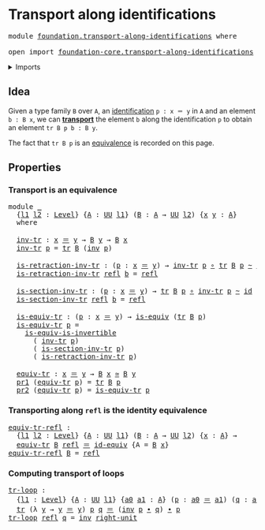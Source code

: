 # Transport along identifications

<pre class="Agda"><a id="44" class="Keyword">module</a> <a id="51" href="foundation.transport-along-identifications.html" class="Module">foundation.transport-along-identifications</a> <a id="94" class="Keyword">where</a>

<a id="101" class="Keyword">open</a> <a id="106" class="Keyword">import</a> <a id="113" href="foundation-core.transport-along-identifications.html" class="Module">foundation-core.transport-along-identifications</a> <a id="161" class="Keyword">public</a>
</pre>
<details><summary>Imports</summary>

<pre class="Agda"><a id="218" class="Keyword">open</a> <a id="223" class="Keyword">import</a> <a id="230" href="foundation.action-on-identifications-functions.html" class="Module">foundation.action-on-identifications-functions</a>
<a id="277" class="Keyword">open</a> <a id="282" class="Keyword">import</a> <a id="289" href="foundation.dependent-pair-types.html" class="Module">foundation.dependent-pair-types</a>
<a id="321" class="Keyword">open</a> <a id="326" class="Keyword">import</a> <a id="333" href="foundation.universe-levels.html" class="Module">foundation.universe-levels</a>

<a id="361" class="Keyword">open</a> <a id="366" class="Keyword">import</a> <a id="373" href="foundation-core.equivalences.html" class="Module">foundation-core.equivalences</a>
<a id="402" class="Keyword">open</a> <a id="407" class="Keyword">import</a> <a id="414" href="foundation-core.function-types.html" class="Module">foundation-core.function-types</a>
<a id="445" class="Keyword">open</a> <a id="450" class="Keyword">import</a> <a id="457" href="foundation-core.homotopies.html" class="Module">foundation-core.homotopies</a>
<a id="484" class="Keyword">open</a> <a id="489" class="Keyword">import</a> <a id="496" href="foundation-core.identity-types.html" class="Module">foundation-core.identity-types</a>
</pre>
</details>

## Idea

Given a type family `B` over `A`, an
[identification](foundation-core.identity-types.md) `p : x ＝ y` in `A` and an
element `b : B x`, we can
[**transport**](foundation-core.transport-along-identifications.md) the element
`b` along the identification `p` to obtain an element `tr B p b : B y`.

The fact that `tr B p` is an [equivalence](foundation-core.equivalences.md) is
recorded on this page.

## Properties

### Transport is an equivalence

<pre class="Agda"><a id="1006" class="Keyword">module</a> <a id="1013" href="foundation.transport-along-identifications.html#1013" class="Module">_</a>
  <a id="1017" class="Symbol">{</a><a id="1018" href="foundation.transport-along-identifications.html#1018" class="Bound">l1</a> <a id="1021" href="foundation.transport-along-identifications.html#1021" class="Bound">l2</a> <a id="1024" class="Symbol">:</a> <a id="1026" href="Agda.Primitive.html#742" class="Postulate">Level</a><a id="1031" class="Symbol">}</a> <a id="1033" class="Symbol">{</a><a id="1034" href="foundation.transport-along-identifications.html#1034" class="Bound">A</a> <a id="1036" class="Symbol">:</a> <a id="1038" href="Agda.Primitive.html#388" class="Primitive">UU</a> <a id="1041" href="foundation.transport-along-identifications.html#1018" class="Bound">l1</a><a id="1043" class="Symbol">}</a> <a id="1045" class="Symbol">(</a><a id="1046" href="foundation.transport-along-identifications.html#1046" class="Bound">B</a> <a id="1048" class="Symbol">:</a> <a id="1050" href="foundation.transport-along-identifications.html#1034" class="Bound">A</a> <a id="1052" class="Symbol">→</a> <a id="1054" href="Agda.Primitive.html#388" class="Primitive">UU</a> <a id="1057" href="foundation.transport-along-identifications.html#1021" class="Bound">l2</a><a id="1059" class="Symbol">)</a> <a id="1061" class="Symbol">{</a><a id="1062" href="foundation.transport-along-identifications.html#1062" class="Bound">x</a> <a id="1064" href="foundation.transport-along-identifications.html#1064" class="Bound">y</a> <a id="1066" class="Symbol">:</a> <a id="1068" href="foundation.transport-along-identifications.html#1034" class="Bound">A</a><a id="1069" class="Symbol">}</a>
  <a id="1073" class="Keyword">where</a>

  <a id="1082" href="foundation.transport-along-identifications.html#1082" class="Function">inv-tr</a> <a id="1089" class="Symbol">:</a> <a id="1091" href="foundation.transport-along-identifications.html#1062" class="Bound">x</a> <a id="1093" href="foundation-core.identity-types.html#2713" class="Function Operator">＝</a> <a id="1095" href="foundation.transport-along-identifications.html#1064" class="Bound">y</a> <a id="1097" class="Symbol">→</a> <a id="1099" href="foundation.transport-along-identifications.html#1046" class="Bound">B</a> <a id="1101" href="foundation.transport-along-identifications.html#1064" class="Bound">y</a> <a id="1103" class="Symbol">→</a> <a id="1105" href="foundation.transport-along-identifications.html#1046" class="Bound">B</a> <a id="1107" href="foundation.transport-along-identifications.html#1062" class="Bound">x</a>
  <a id="1111" href="foundation.transport-along-identifications.html#1082" class="Function">inv-tr</a> <a id="1118" href="foundation.transport-along-identifications.html#1118" class="Bound">p</a> <a id="1120" class="Symbol">=</a> <a id="1122" href="foundation-core.transport-along-identifications.html#832" class="Function">tr</a> <a id="1125" href="foundation.transport-along-identifications.html#1046" class="Bound">B</a> <a id="1127" class="Symbol">(</a><a id="1128" href="foundation-core.identity-types.html#6168" class="Function">inv</a> <a id="1132" href="foundation.transport-along-identifications.html#1118" class="Bound">p</a><a id="1133" class="Symbol">)</a>

  <a id="1138" href="foundation.transport-along-identifications.html#1138" class="Function">is-retraction-inv-tr</a> <a id="1159" class="Symbol">:</a> <a id="1161" class="Symbol">(</a><a id="1162" href="foundation.transport-along-identifications.html#1162" class="Bound">p</a> <a id="1164" class="Symbol">:</a> <a id="1166" href="foundation.transport-along-identifications.html#1062" class="Bound">x</a> <a id="1168" href="foundation-core.identity-types.html#2713" class="Function Operator">＝</a> <a id="1170" href="foundation.transport-along-identifications.html#1064" class="Bound">y</a><a id="1171" class="Symbol">)</a> <a id="1173" class="Symbol">→</a> <a id="1175" href="foundation.transport-along-identifications.html#1082" class="Function">inv-tr</a> <a id="1182" href="foundation.transport-along-identifications.html#1162" class="Bound">p</a> <a id="1184" href="foundation-core.function-types.html#455" class="Function Operator">∘</a> <a id="1186" href="foundation-core.transport-along-identifications.html#832" class="Function">tr</a> <a id="1189" href="foundation.transport-along-identifications.html#1046" class="Bound">B</a> <a id="1191" href="foundation.transport-along-identifications.html#1162" class="Bound">p</a> <a id="1193" href="foundation-core.homotopies.html#2535" class="Function Operator">~</a> <a id="1195" href="foundation-core.function-types.html#307" class="Function">id</a>
  <a id="1200" href="foundation.transport-along-identifications.html#1138" class="Function">is-retraction-inv-tr</a> <a id="1221" href="foundation-core.identity-types.html#2682" class="InductiveConstructor">refl</a> <a id="1226" href="foundation.transport-along-identifications.html#1226" class="Bound">b</a> <a id="1228" class="Symbol">=</a> <a id="1230" href="foundation-core.identity-types.html#2682" class="InductiveConstructor">refl</a>

  <a id="1238" href="foundation.transport-along-identifications.html#1238" class="Function">is-section-inv-tr</a> <a id="1256" class="Symbol">:</a> <a id="1258" class="Symbol">(</a><a id="1259" href="foundation.transport-along-identifications.html#1259" class="Bound">p</a> <a id="1261" class="Symbol">:</a> <a id="1263" href="foundation.transport-along-identifications.html#1062" class="Bound">x</a> <a id="1265" href="foundation-core.identity-types.html#2713" class="Function Operator">＝</a> <a id="1267" href="foundation.transport-along-identifications.html#1064" class="Bound">y</a><a id="1268" class="Symbol">)</a> <a id="1270" class="Symbol">→</a> <a id="1272" href="foundation-core.transport-along-identifications.html#832" class="Function">tr</a> <a id="1275" href="foundation.transport-along-identifications.html#1046" class="Bound">B</a> <a id="1277" href="foundation.transport-along-identifications.html#1259" class="Bound">p</a> <a id="1279" href="foundation-core.function-types.html#455" class="Function Operator">∘</a> <a id="1281" href="foundation.transport-along-identifications.html#1082" class="Function">inv-tr</a> <a id="1288" href="foundation.transport-along-identifications.html#1259" class="Bound">p</a> <a id="1290" href="foundation-core.homotopies.html#2535" class="Function Operator">~</a> <a id="1292" href="foundation-core.function-types.html#307" class="Function">id</a>
  <a id="1297" href="foundation.transport-along-identifications.html#1238" class="Function">is-section-inv-tr</a> <a id="1315" href="foundation-core.identity-types.html#2682" class="InductiveConstructor">refl</a> <a id="1320" href="foundation.transport-along-identifications.html#1320" class="Bound">b</a> <a id="1322" class="Symbol">=</a> <a id="1324" href="foundation-core.identity-types.html#2682" class="InductiveConstructor">refl</a>

  <a id="1332" href="foundation.transport-along-identifications.html#1332" class="Function">is-equiv-tr</a> <a id="1344" class="Symbol">:</a> <a id="1346" class="Symbol">(</a><a id="1347" href="foundation.transport-along-identifications.html#1347" class="Bound">p</a> <a id="1349" class="Symbol">:</a> <a id="1351" href="foundation.transport-along-identifications.html#1062" class="Bound">x</a> <a id="1353" href="foundation-core.identity-types.html#2713" class="Function Operator">＝</a> <a id="1355" href="foundation.transport-along-identifications.html#1064" class="Bound">y</a><a id="1356" class="Symbol">)</a> <a id="1358" class="Symbol">→</a> <a id="1360" href="foundation-core.equivalences.html#1532" class="Function">is-equiv</a> <a id="1369" class="Symbol">(</a><a id="1370" href="foundation-core.transport-along-identifications.html#832" class="Function">tr</a> <a id="1373" href="foundation.transport-along-identifications.html#1046" class="Bound">B</a> <a id="1375" href="foundation.transport-along-identifications.html#1347" class="Bound">p</a><a id="1376" class="Symbol">)</a>
  <a id="1380" href="foundation.transport-along-identifications.html#1332" class="Function">is-equiv-tr</a> <a id="1392" href="foundation.transport-along-identifications.html#1392" class="Bound">p</a> <a id="1394" class="Symbol">=</a>
    <a id="1400" href="foundation-core.equivalences.html#4851" class="Function">is-equiv-is-invertible</a>
      <a id="1429" class="Symbol">(</a> <a id="1431" href="foundation.transport-along-identifications.html#1082" class="Function">inv-tr</a> <a id="1438" href="foundation.transport-along-identifications.html#1392" class="Bound">p</a><a id="1439" class="Symbol">)</a>
      <a id="1447" class="Symbol">(</a> <a id="1449" href="foundation.transport-along-identifications.html#1238" class="Function">is-section-inv-tr</a> <a id="1467" href="foundation.transport-along-identifications.html#1392" class="Bound">p</a><a id="1468" class="Symbol">)</a>
      <a id="1476" class="Symbol">(</a> <a id="1478" href="foundation.transport-along-identifications.html#1138" class="Function">is-retraction-inv-tr</a> <a id="1499" href="foundation.transport-along-identifications.html#1392" class="Bound">p</a><a id="1500" class="Symbol">)</a>

  <a id="1505" href="foundation.transport-along-identifications.html#1505" class="Function">equiv-tr</a> <a id="1514" class="Symbol">:</a> <a id="1516" href="foundation.transport-along-identifications.html#1062" class="Bound">x</a> <a id="1518" href="foundation-core.identity-types.html#2713" class="Function Operator">＝</a> <a id="1520" href="foundation.transport-along-identifications.html#1064" class="Bound">y</a> <a id="1522" class="Symbol">→</a> <a id="1524" href="foundation.transport-along-identifications.html#1046" class="Bound">B</a> <a id="1526" href="foundation.transport-along-identifications.html#1062" class="Bound">x</a> <a id="1528" href="foundation-core.equivalences.html#2554" class="Function Operator">≃</a> <a id="1530" href="foundation.transport-along-identifications.html#1046" class="Bound">B</a> <a id="1532" href="foundation.transport-along-identifications.html#1064" class="Bound">y</a>
  <a id="1536" href="foundation.dependent-pair-types.html#681" class="Field">pr1</a> <a id="1540" class="Symbol">(</a><a id="1541" href="foundation.transport-along-identifications.html#1505" class="Function">equiv-tr</a> <a id="1550" href="foundation.transport-along-identifications.html#1550" class="Bound">p</a><a id="1551" class="Symbol">)</a> <a id="1553" class="Symbol">=</a> <a id="1555" href="foundation-core.transport-along-identifications.html#832" class="Function">tr</a> <a id="1558" href="foundation.transport-along-identifications.html#1046" class="Bound">B</a> <a id="1560" href="foundation.transport-along-identifications.html#1550" class="Bound">p</a>
  <a id="1564" href="foundation.dependent-pair-types.html#693" class="Field">pr2</a> <a id="1568" class="Symbol">(</a><a id="1569" href="foundation.transport-along-identifications.html#1505" class="Function">equiv-tr</a> <a id="1578" href="foundation.transport-along-identifications.html#1578" class="Bound">p</a><a id="1579" class="Symbol">)</a> <a id="1581" class="Symbol">=</a> <a id="1583" href="foundation.transport-along-identifications.html#1332" class="Function">is-equiv-tr</a> <a id="1595" href="foundation.transport-along-identifications.html#1578" class="Bound">p</a>
</pre>
### Transporting along `refl` is the identity equivalence

<pre class="Agda"><a id="equiv-tr-refl"></a><a id="1669" href="foundation.transport-along-identifications.html#1669" class="Function">equiv-tr-refl</a> <a id="1683" class="Symbol">:</a>
  <a id="1687" class="Symbol">{</a><a id="1688" href="foundation.transport-along-identifications.html#1688" class="Bound">l1</a> <a id="1691" href="foundation.transport-along-identifications.html#1691" class="Bound">l2</a> <a id="1694" class="Symbol">:</a> <a id="1696" href="Agda.Primitive.html#742" class="Postulate">Level</a><a id="1701" class="Symbol">}</a> <a id="1703" class="Symbol">{</a><a id="1704" href="foundation.transport-along-identifications.html#1704" class="Bound">A</a> <a id="1706" class="Symbol">:</a> <a id="1708" href="Agda.Primitive.html#388" class="Primitive">UU</a> <a id="1711" href="foundation.transport-along-identifications.html#1688" class="Bound">l1</a><a id="1713" class="Symbol">}</a> <a id="1715" class="Symbol">(</a><a id="1716" href="foundation.transport-along-identifications.html#1716" class="Bound">B</a> <a id="1718" class="Symbol">:</a> <a id="1720" href="foundation.transport-along-identifications.html#1704" class="Bound">A</a> <a id="1722" class="Symbol">→</a> <a id="1724" href="Agda.Primitive.html#388" class="Primitive">UU</a> <a id="1727" href="foundation.transport-along-identifications.html#1691" class="Bound">l2</a><a id="1729" class="Symbol">)</a> <a id="1731" class="Symbol">{</a><a id="1732" href="foundation.transport-along-identifications.html#1732" class="Bound">x</a> <a id="1734" class="Symbol">:</a> <a id="1736" href="foundation.transport-along-identifications.html#1704" class="Bound">A</a><a id="1737" class="Symbol">}</a> <a id="1739" class="Symbol">→</a>
  <a id="1743" href="foundation.transport-along-identifications.html#1505" class="Function">equiv-tr</a> <a id="1752" href="foundation.transport-along-identifications.html#1716" class="Bound">B</a> <a id="1754" href="foundation-core.identity-types.html#2682" class="InductiveConstructor">refl</a> <a id="1759" href="foundation-core.identity-types.html#2713" class="Function Operator">＝</a> <a id="1761" href="foundation-core.equivalences.html#3922" class="Function">id-equiv</a> <a id="1770" class="Symbol">{</a><a id="1771" class="Argument">A</a> <a id="1773" class="Symbol">=</a> <a id="1775" href="foundation.transport-along-identifications.html#1716" class="Bound">B</a> <a id="1777" href="foundation.transport-along-identifications.html#1732" class="Bound">x</a><a id="1778" class="Symbol">}</a>
<a id="1780" href="foundation.transport-along-identifications.html#1669" class="Function">equiv-tr-refl</a> <a id="1794" href="foundation.transport-along-identifications.html#1794" class="Bound">B</a> <a id="1796" class="Symbol">=</a> <a id="1798" href="foundation-core.identity-types.html#2682" class="InductiveConstructor">refl</a>
</pre>
### Computing transport of loops

<pre class="Agda"><a id="tr-loop"></a><a id="1850" href="foundation.transport-along-identifications.html#1850" class="Function">tr-loop</a> <a id="1858" class="Symbol">:</a>
  <a id="1862" class="Symbol">{</a><a id="1863" href="foundation.transport-along-identifications.html#1863" class="Bound">l1</a> <a id="1866" class="Symbol">:</a> <a id="1868" href="Agda.Primitive.html#742" class="Postulate">Level</a><a id="1873" class="Symbol">}</a> <a id="1875" class="Symbol">{</a><a id="1876" href="foundation.transport-along-identifications.html#1876" class="Bound">A</a> <a id="1878" class="Symbol">:</a> <a id="1880" href="Agda.Primitive.html#388" class="Primitive">UU</a> <a id="1883" href="foundation.transport-along-identifications.html#1863" class="Bound">l1</a><a id="1885" class="Symbol">}</a> <a id="1887" class="Symbol">{</a><a id="1888" href="foundation.transport-along-identifications.html#1888" class="Bound">a0</a> <a id="1891" href="foundation.transport-along-identifications.html#1891" class="Bound">a1</a> <a id="1894" class="Symbol">:</a> <a id="1896" href="foundation.transport-along-identifications.html#1876" class="Bound">A</a><a id="1897" class="Symbol">}</a> <a id="1899" class="Symbol">(</a><a id="1900" href="foundation.transport-along-identifications.html#1900" class="Bound">p</a> <a id="1902" class="Symbol">:</a> <a id="1904" href="foundation.transport-along-identifications.html#1888" class="Bound">a0</a> <a id="1907" href="foundation-core.identity-types.html#2713" class="Function Operator">＝</a> <a id="1909" href="foundation.transport-along-identifications.html#1891" class="Bound">a1</a><a id="1911" class="Symbol">)</a> <a id="1913" class="Symbol">(</a><a id="1914" href="foundation.transport-along-identifications.html#1914" class="Bound">q</a> <a id="1916" class="Symbol">:</a> <a id="1918" href="foundation.transport-along-identifications.html#1888" class="Bound">a0</a> <a id="1921" href="foundation-core.identity-types.html#2713" class="Function Operator">＝</a> <a id="1923" href="foundation.transport-along-identifications.html#1888" class="Bound">a0</a><a id="1925" class="Symbol">)</a> <a id="1927" class="Symbol">→</a>
  <a id="1931" href="foundation-core.transport-along-identifications.html#832" class="Function">tr</a> <a id="1934" class="Symbol">(λ</a> <a id="1937" href="foundation.transport-along-identifications.html#1937" class="Bound">y</a> <a id="1939" class="Symbol">→</a> <a id="1941" href="foundation.transport-along-identifications.html#1937" class="Bound">y</a> <a id="1943" href="foundation-core.identity-types.html#2713" class="Function Operator">＝</a> <a id="1945" href="foundation.transport-along-identifications.html#1937" class="Bound">y</a><a id="1946" class="Symbol">)</a> <a id="1948" href="foundation.transport-along-identifications.html#1900" class="Bound">p</a> <a id="1950" href="foundation.transport-along-identifications.html#1914" class="Bound">q</a> <a id="1952" href="foundation-core.identity-types.html#2713" class="Function Operator">＝</a> <a id="1954" class="Symbol">(</a><a id="1955" href="foundation-core.identity-types.html#6168" class="Function">inv</a> <a id="1959" href="foundation.transport-along-identifications.html#1900" class="Bound">p</a> <a id="1961" href="foundation-core.identity-types.html#5864" class="Function Operator">∙</a> <a id="1963" href="foundation.transport-along-identifications.html#1914" class="Bound">q</a><a id="1964" class="Symbol">)</a> <a id="1966" href="foundation-core.identity-types.html#5864" class="Function Operator">∙</a> <a id="1968" href="foundation.transport-along-identifications.html#1900" class="Bound">p</a>
<a id="1970" href="foundation.transport-along-identifications.html#1850" class="Function">tr-loop</a> <a id="1978" href="foundation-core.identity-types.html#2682" class="InductiveConstructor">refl</a> <a id="1983" href="foundation.transport-along-identifications.html#1983" class="Bound">q</a> <a id="1985" class="Symbol">=</a> <a id="1987" href="foundation-core.identity-types.html#6168" class="Function">inv</a> <a id="1991" href="foundation-core.identity-types.html#8258" class="Function">right-unit</a>
</pre>